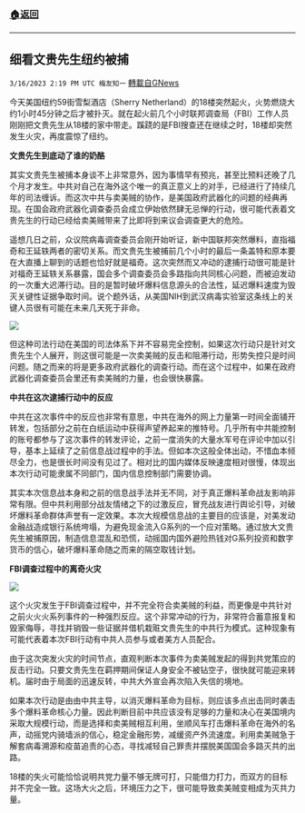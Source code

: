 ###  [:house:返回](README.md)
---


## 细看文贵先生纽约被捕
`3/16/2023 2:19 PM UTC 梅友知一` [轉載自GNews](https://gnews.org/articles/1019047)

今天美国纽约59街雪梨酒店（Sherry Netherland）的18楼突然起火，火势燃烧大约1小时45分钟之后才被扑灭。就在起火前几个小时联邦调查局（FBI）工作人员刚刚把文贵先生从18楼的家中带走。蹊跷的是FBI搜查还在继续之时，18楼却突然发生火灾，再度震惊了纽约。

**文贵先生到底动了谁的奶酪**

其实文贵先生被捕本身谈不上非常意外，因为事情早有预兆，甚至比预料还晚了几个月才发生。中共对自己在海外这个唯一的真正意义上的对手，已经进行了持续几年的司法缠诉。而这次中共与卖美贼的协作，是美国政府武器化的问题的经典再现。在国会政府武器化调查委员会成立伊始依然肆无忌惮的行动，很可能代表着文贵先生的行动已经给卖美贼带来了比即将到来议会调查更大的危险。

遥想几日之前，众议院病毒调查委员会刚开始听证，新中国联邦突然爆料，直指福奇和王延轶两者的密切关系。而文贵先生被捕前几个小时的最后一条盖特和原本要在大直播上聊到的话题也恰好就是福奇。这次突然而又冲动的逮捕行动很可能是针对福奇王延轶关系暴露，国会多个调查委员会多路指向共同核心问题，而被迫发动的一次重大迟滞行动。目的是暂时破坏爆料信息源头的合法性，延迟爆料速度为毁灭关键性证据争取时间。说个题外话，从美国NIH到武汉病毒实验室这条线上的关键人员很有可能在未来几天死于非命。

![](https://i.imgur.com/UkFd2pe.png)

但这种司法行动在美国的司法体系下并不容易完全控制，如果这次行动只是针对文贵先生个人展开，则这很可能是一次卖美贼的反击和阻滞行动，形势失控只是时间问题。随之而来的将是更多政府武器化的调查行动。而在这个过程中，如果在政府武器化调查委员会里还有卖美贼的力量，也会很快暴露。

**中共在这次逮捕行动中的反应**

中共在这次事件中的反应也非常有意思，中共在海外的网上力量第一时间全面铺开转发，包括部分之前在白纸运动中获得声望养起来的推特号。几乎所有中共能控制的账号都参与了这次事件的转发评论，之前一度消失的大量水军号在评论中加以引导，基本上延续了之前信息战过程中的手法。但如本次这般全体出动，不惜血本倾尽全力，也是很长时间没有见过了。相对比的国内媒体反映速度相对很慢，体现出本次行动可能隶属不同部门，国内信息控制部门需要协调。

其实本次信息战本身和之前的信息战手法并无不同，对于真正爆料革命战友影响非常有限。但中共利用部分战友情绪之下的过激反应，冒充战友进行舆论引导，对破坏爆料革命群体声誉有一定效果。本次大规模信息战的主要目的应该是，对美发动金融战造成银行系统垮塌，为避免现金流入G系列的一个应对策略。通过放大文贵先生被捕原因，制造信息混乱和恐慌，动摇国内国外避险热钱对G系列投资和数字货币的信心，破坏爆料革命随之而来的隔空取钱计划。

**FBI调查过程中的离奇火灾**

![](https://i.imgur.com/I6n0BM2.png)

这个火灾发生于FBI调查过程中，并不完全符合卖美贼的利益，而更像是中共针对之前火火火系列事件的一种强烈反应。这个非常冲动的行为，非常符合蓄意报复和毁家侮辱，寻找并销毁一些证据并借机栽赃文贵先生的中共行为模式。这种现象有可能代表着本次FBI行动有中共人员参与或者美方人员配合。

由于这次突发火灾的时间节点，直观判断本次事件为卖美贼发起的得到共党策应的反击行动。只要文贵先生在羁押期间保证人身安全不被钻空子，很快就可能迎来转机。届时由于局面的迅速反转，中共大外宣会再次陷入失信的境地。

如果本次行动是由由中共主导，以消灭爆料革命为目标，则应该多点出击同时袭击多个爆料革命核心力量。因此判断目前中共应该没有足够的力量和决心在美国境内采取大规模行动，而是选择和卖美贼相互利用，坐顺风车打击爆料革命在海外的名声，动摇党内骑墙派的信心，稳定金融形势，减缓资产外流速度。利用卖美贼急于解套病毒溯源和疫苗追责的心态，寻找减轻自己罪责并摆脱美国国会多路灭共的出路。

18楼的失火可能恰恰说明共党力量不够无牌可打，只能借力打力，而双方的目标并不完全一致。这场大火之后，环境压力之下，很可能导致卖美贼变相成为灭共力量。

